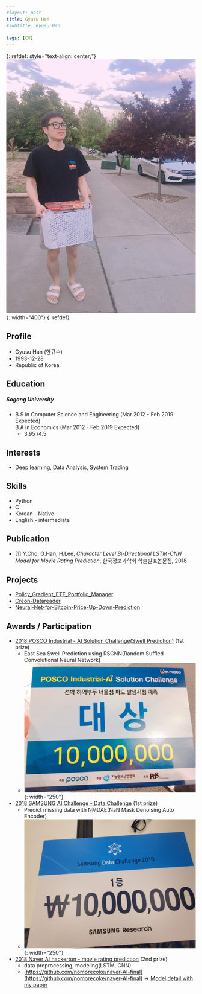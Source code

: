 ```yaml
---
#layout: post
title: Gyusu Han
#subtitle: Gyusu Han

tags: [CV]
---
```


<!--
#You can write regular [markdown](http://markdowntutorial.com/) here and Jekyll will automatically convert it to a nice webpage.  I strongly encourage you to [take 5 minutes to learn how to write in markdown](http://markdowntutorial.com/) - it'll teach you how to transform regular text into bold/italics/headings/tables/etc.-->

{: refdef: style="text-align: center;"} 
![Profile picture](/img/profile.jpg){: width="400"} 
{: refdef}

## Profile
* Gyusu Han (한규수)
* 1993-12-28
* Republic of Korea

## Education
##### Sogang University    
   * B.S in Computer Science and Engineering (Mar 2012 - Feb 2019 Expected)  
     B.A in Economics (Mar 2012 - Feb 2019 Expected)
     * 3.95 /4.5
     
## Interests
* Deep learning, Data Analysis, System Trading

## Skills
* Python
* C
* Korean - Native
* English - intermediate

## Publication    
  * [[1]](http://www.dbpia.co.kr/Journal/ArticleDetail/NODE07503227) Y.Cho, G.Han, H.Lee, _Character Level Bi-Directional LSTM-CNN Model for Movie Rating Prediction_, 한국정보과학회 학술발표논문집, 2018

## Projects
* [Policy_Gradient_ETF_Portfolio_Manager](https://github.com/gyusu/Policy_Gradient_ETF_Portfolio_Manager)
* [Creon-Datareader](https://github.com/gyusu/Creon-Datareader)
* [Neural-Net-for-Bitcoin-Price-Up-Down-Prediction](https://github.com/gyusu/Neural-Net-for-Bitcoin-Price-Up-Down-Prediction)

## Awards / Participation
* [2018 POSCO Industrial - AI Solution Challenge(Swell Prediction)](https://posco-aichallenge.kr/) (1st prize)
  * East Sea Swell Prediction using RSCNN(Random Suffled Convolutional Neural Network)
  * ![posco_award](/img/posco_award.jpg){: width="250"}
* [2018 SAMSUNG AI Challenge - Data Challenge](https://research.samsung.com/aichallenge/data) (1st prize)
  * Predict missing data with NMDAE(NaN Mask Denoising Auto Encoder)
  * ![samsung_award](/img/samsung_award.jpg){: width="250"}
* [2018 Naver AI hackerton - movie rating prediction](https://github.com/naver/ai-hackathon-2018) (2nd prize)
  * data preprocessing, modeling(LSTM, CNN)
  * [https://github.com/nomorecoke/naver-AI-final](https://github.com/nomorecoke/naver-AI-final)
   -> [Model detail with my paper](http://www.dbpia.co.kr/Journal/ArticleDetail/NODE07503227)


<!--
Here's a useless table:
| Number | Next number | Previous number |
| :------ |:--- | :--- |
| Five | Six | Four |
| Ten | Eleven | Nine |
| Seven | Eight | Six |
| Two | Three | One |

How about a yummy crepe?

![Crepe](http://s3-media3.fl.yelpcdn.com/bphoto/cQ1Yoa75m2yUFFbY2xwuqw/348s.jpg)

Here's a code chunk:

~~~
var foo = function(x) {
  return(x + 5);
}
foo(3)
~~~

And here is the same code with syntax highlighting:

```javascript
var foo = function(x) {
  return(x + 5);
}
foo(3)
```

And here is the same code yet again but with line numbers:

{% highlight javascript linenos %}
var foo = function(x) {
  return(x + 5);
}
foo(3)
{% endhighlight %}

## Boxes
You can add notification, warning and error boxes like this:

### Notification

{: .box-note}
**Note:** This is a notification box.

### Warning

{: .box-warning}
**Warning:** This is a warning box.

### Error

{: .box-error}
**Error:** This is an error box.

-->
